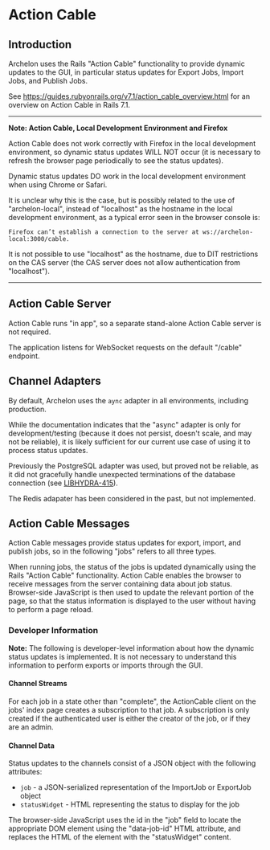 # Action Cable

## Introduction

Archelon uses the Rails "Action Cable" functionality to provide dynamic updates
to the GUI, in particular status updates for Export Jobs, Import Jobs, and
Publish Jobs.

See <https://guides.rubyonrails.org/v7.1/action_cable_overview.html> for
an overview on Action Cable in Rails 7.1.

----
**Note: Action Cable, Local Development Environment and Firefox**

Action Cable does not work correctly with Firefox in the local development
environment, so dynamic status updates WILL NOT occur (it is necessary to
refresh the browser page periodically to see the status updates).

Dynamic status updates DO work in the local development environment when using
Chrome or Safari.

It is unclear why this is the case, but is possibly related to the use of
"archelon-local", instead of "localhost" as the hostname in the local
development environment, as a typical error seen in the browser console is:

```
Firefox can’t establish a connection to the server at ws://archelon-local:3000/cable.
```

It is not possible to use "localhost" as the hostname, due to DIT restrictions
on the CAS server (the CAS server does not allow authentication from
"localhost").

----

## Action Cable Server

Action Cable runs "in app", so a separate stand-alone Action Cable server
is not required.

The application listens for WebSocket requests on the default "/cable"
endpoint.

## Channel Adapters

By default, Archelon uses the `aync` adapter in all environments, including
production.

While the documentation indicates that the "async" adapter is only for
development/testing (because it does not persist, doesn't scale, and may not be
reliable), it is likely sufficient for our current use case of using it to
process status updates.

Previously the PostgreSQL adapter was used, but proved not be reliable, as it
did not gracefully handle unexpected terminations of the database connection
(see [LIBHYDRA-415](https://umd-dit.atlassian.net/browse/LIBHYDRA-415)).

The Redis adapater has been considered in the past, but not implemented.

## Action Cable Messages

Action Cable messages provide status updates for export, import, and publish
jobs, so in the following "jobs" refers to all three types.

When running jobs, the status of the jobs is updated dynamically using the
Rails "Action Cable" functionality. Action Cable enables the browser to receive
messages from the server containing data about job status.
Browser-side JavaScript is then used to update the relevant portion of the page,
so that the status information is displayed to the user without having to
perform a page reload.

### Developer Information

**Note:** The following is developer-level information about how the
dynamic status updates is implemented. It is not necessary to understand this
information to perform exports or imports through the GUI.

#### Channel Streams

For each job in a state other than "complete", the ActionCable client on the
jobs' index page creates a subscription to that job. A subscription is only
created if the authenticated user is either the creator of the job, or if they
are an admin.

#### Channel Data

Status updates to the channels consist of a JSON object with the following
attributes:

* `job` - a JSON-serialized representation of the ImportJob or ExportJob object
* `statusWidget` - HTML representing the status to display for the job

The browser-side JavaScript uses the id in the "job" field to locate the
appropriate DOM element using the "data-job-id" HTML attribute, and replaces
the HTML of the element with the "statusWidget" content.
